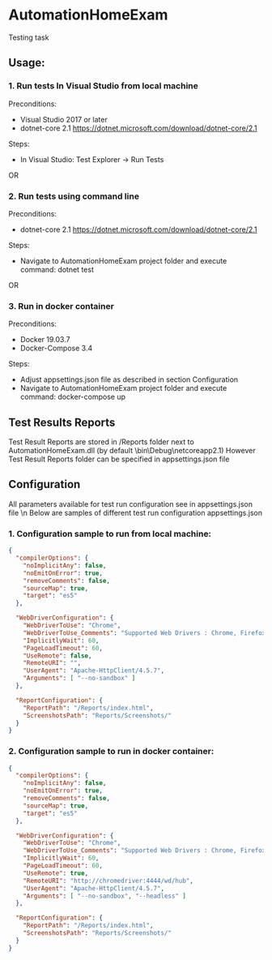# AutomationHomeExam
Testing task

## Usage:

### 1. Run tests In Visual Studio from local machine
Preconditions:
- Visual Studio 2017 or later
- dotnet-core 2.1
https://dotnet.microsoft.com/download/dotnet-core/2.1

Steps:
- In Visual Studio: Test Explorer -> Run Tests

OR

### 2. Run tests using command line
Preconditions:
- dotnet-core 2.1
https://dotnet.microsoft.com/download/dotnet-core/2.1

Steps:
- Navigate to AutomationHomeExam project folder and execute command: 
dotnet test

OR

### 3. Run in docker container
Preconditions:
- Docker 19.03.7
- Docker-Compose 3.4

Steps:
- Adjust appsettings.json file as described in section Configuration
- Navigate to AutomationHomeExam project folder and execute command: 
docker-compose up

## Test Results Reports
Test Result Reports are stored in /Reports folder next to AutomationHomeExam.dll (by default \bin\Debug\netcoreapp2.1)
However Test Result Reports folder can be specified in appsettings.json file

## Configuration
All parameters available for test run configuration see in appsettings.json file \n
Below are samples of different test run configuration appsettings.json

### 1. Configuration sample to run from local machine:
```json
{
  "compilerOptions": {
    "noImplicitAny": false,
    "noEmitOnError": true,
    "removeComments": false,
    "sourceMap": true,
    "target": "es5"
  },

  "WebDriverConfiguration": {
    "WebDriverToUse": "Chrome",
    "WebDriverToUse_Comments": "Supported Web Drivers : Chrome, Firefox",
    "ImplicitlyWait": 60,
    "PageLoadTimeout": 60,
    "UseRemote": false,
    "RemoteURI": "",
    "UserAgent": "Apache-HttpClient/4.5.7",
    "Arguments": [ "--no-sandbox" ]
  },

  "ReportConfiguration": {
    "ReportPath": "/Reports/index.html",
    "ScreenshotsPath": "Reports/Screenshots/"
  }
}
```

### 2. Configuration sample to run in docker container:
```json
{
  "compilerOptions": {
    "noImplicitAny": false,
    "noEmitOnError": true,
    "removeComments": false,
    "sourceMap": true,
    "target": "es5"
  },

  "WebDriverConfiguration": {
    "WebDriverToUse": "Chrome",
    "WebDriverToUse_Comments": "Supported Web Drivers : Chrome, Firefox",
    "ImplicitlyWait": 60,
    "PageLoadTimeout": 60,
    "UseRemote": true,
    "RemoteURI": "http://chromedriver:4444/wd/hub",
    "UserAgent": "Apache-HttpClient/4.5.7",
    "Arguments": [ "--no-sandbox", "--headless" ]
  },

  "ReportConfiguration": {
    "ReportPath": "/Reports/index.html",
    "ScreenshotsPath": "Reports/Screenshots/"
  }
}
```
